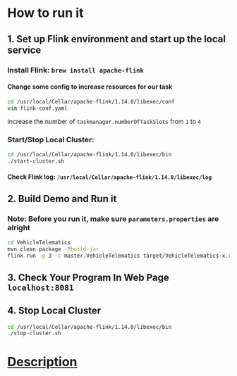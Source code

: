 # How to run it
## 1. Set up Flink environment and start up the local service
### Install Flink: `brew install apache-flink`

#### Change some config to increase resources for our task
```bash
cd /usr/local/Cellar/apache-flink/1.14.0/libexec/conf
vim flink-conf.yaml
```

increase the number of `taskmanager.numberOfTaskSlots` from `1` to `4`

### Start/Stop Local Cluster:

```bash
cd /usr/local/Cellar/apache-flink/1.14.0/libexec/bin
./start-cluster.sh
```

#### Check Flink log: `/usr/local/Cellar/apache-flink/1.14.0/libexec/log`


## 2. Build Demo and Run it

### Note: Before you run it, make sure `parameters.properties` are alright

```bash
cd VehicleTelematics
mvn clean package -Pbuild-jar
flink run -p 3 -c master.VehicleTelematics target/VehicleTelematics-x.x.x.jar $PATH_TO_INPUT_FILE $PATH_TO_OUTPUT_FOLDER
```

## 3. Check Your Program In Web Page `localhost:8081`

## 4. Stop Local Cluster

```bash
cd /usr/local/Cellar/apache-flink/1.14.0/libexec/bin
./stop-cluster.sh

```

# [Description](./docs/README.md)
